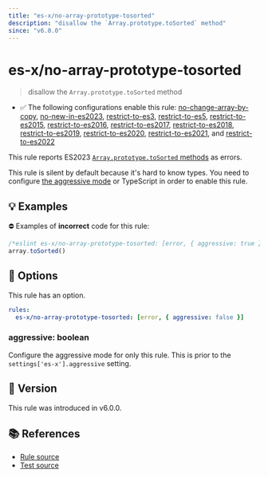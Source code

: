 ```yaml
---
title: "es-x/no-array-prototype-tosorted"
description: "disallow the `Array.prototype.toSorted` method"
since: "v6.0.0"
---
```


# es-x/no-array-prototype-tosorted
> disallow the `Array.prototype.toSorted` method

- ✅ The following configurations enable this rule: [no-change-array-by-copy], [no-new-in-es2023], [restrict-to-es3], [restrict-to-es5], [restrict-to-es2015], [restrict-to-es2016], [restrict-to-es2017], [restrict-to-es2018], [restrict-to-es2019], [restrict-to-es2020], [restrict-to-es2021], and [restrict-to-es2022]

This rule reports ES2023 [`Array.prototype.toSorted` methods](https://github.com/tc39/proposal-change-array-by-copy) as errors.

This rule is silent by default because it's hard to know types. You need to configure [the aggressive mode](../#the-aggressive-mode) or TypeScript in order to enable this rule.

## 💡 Examples

⛔ Examples of **incorrect** code for this rule:

<eslint-playground type="bad">

```js
/*eslint es-x/no-array-prototype-tosorted: [error, { aggressive: true }] */
array.toSorted()
```

</eslint-playground>

## 🔧 Options

This rule has an option.

```yaml
rules:
  es-x/no-array-prototype-tosorted: [error, { aggressive: false }]
```

### aggressive: boolean

Configure the aggressive mode for only this rule.
This is prior to the `settings['es-x'].aggressive` setting.

## 🚀 Version

This rule was introduced in v6.0.0.

## 📚 References

- [Rule source](https://github.com/eslint-community/eslint-plugin-es-x/blob/master/lib/rules/no-array-prototype-tosorted.js)
- [Test source](https://github.com/eslint-community/eslint-plugin-es-x/blob/master/tests/lib/rules/no-array-prototype-tosorted.js)

[no-change-array-by-copy]: ../configs/index.md#no-change-array-by-copy
[no-new-in-es2023]: ../configs/index.md#no-new-in-es2023
[restrict-to-es3]: ../configs/index.md#restrict-to-es3
[restrict-to-es5]: ../configs/index.md#restrict-to-es5
[restrict-to-es2015]: ../configs/index.md#restrict-to-es2015
[restrict-to-es2016]: ../configs/index.md#restrict-to-es2016
[restrict-to-es2017]: ../configs/index.md#restrict-to-es2017
[restrict-to-es2018]: ../configs/index.md#restrict-to-es2018
[restrict-to-es2019]: ../configs/index.md#restrict-to-es2019
[restrict-to-es2020]: ../configs/index.md#restrict-to-es2020
[restrict-to-es2021]: ../configs/index.md#restrict-to-es2021
[restrict-to-es2022]: ../configs/index.md#restrict-to-es2022
